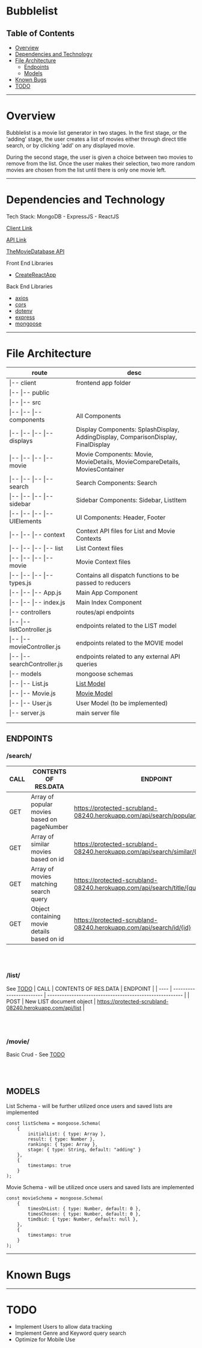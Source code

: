 # Bubblelist

## Table of Contents

-   [Overview](#overview)
-   [Dependencies and Technology](#dependencies-and-technology)
-   [File Architecture](#file-architecture)
    -   [Endpoints](#endpoints)
    -   [Models](#models)
-   [Known Bugs](#known-bugs)
-   [TODO](#todo)
<hr>

# Overview

Bubblelist is a movie list generator in two stages. In the first stage, or the 'adding' stage, the user creates a list of movies either through direct title search, or by clicking 'add' on any displayed movie.

During the second stage, the user is given a choice between two movies to remove from the list. Once the user makes their selection, two more random movies are chosen from the list until there is only one movie left.

<hr>

# Dependencies and Technology

Tech Stack: MongoDB - ExpressJS - ReactJS

[Client Link](http://bubblelist.netlify.app/)

[API Link](https://protected-scrubland-08240.herokuapp.com/api/)

[TheMovieDatabase API](https://developers.themoviedb.org/3/getting-started/introduction)

Front End Libraries

-   [CreateReactApp](https://create-react-app.dev/)

Back End Libraries

-   [axios](https://www.npmjs.com/package/axios)
-   [cors](https://www.npmjs.com/package/cors)
-   [dotenv](https://www.npmjs.com/package/dotenv)
-   [express](https://www.npmjs.com/package/express)
-   [mongoose](https://www.npmjs.com/package/mongoose)
<hr>

# File Architecture

| route                          | desc                                                                              |
| ------------------------------ | --------------------------------------------------------------------------------- |
| \|-- client                    | frontend app folder                                                               |
| \|-- \|-- public               |                                                                                   |
| \|-- \|-- src                  |                                                                                   |
| \|-- \|-- \|-- components      | All Components                                                                    |
| \|-- \|-- \|-- \|-- displays   | Display Components: SplashDisplay, AddingDisplay, ComparisonDisplay, FinalDisplay |
| \|-- \|-- \|-- \|-- movie      | Movie Components: Movie, MovieDetails, MovieCompareDetails, MoviesContainer       |
| \|-- \|-- \|-- \|-- search     | Search Components: Search                                                         |
| \|-- \|-- \|-- \|-- sidebar    | Sidebar Components: Sidebar, ListItem                                             |
| \|-- \|-- \|-- \|-- UIElements | UI Components: Header, Footer                                                     |
| \|-- \|-- \|-- context         | Context API files for List and Movie Contexts                                     |
| \|-- \|-- \|-- \|-- list       | List Context files                                                                |
| \|-- \|-- \|-- \|-- movie      | Movie Context files                                                               |
| \|-- \|-- \|-- \|-- types.js   | Contains all dispatch functions to be passed to reducers                          |
| \|-- \|-- \|-- App.js          | Main App Component                                                                |
| \|-- \|-- \|-- index.js        | Main Index Component                                                              |
| \|-- controllers               | routes/api endpoints                                                              |
| \|-- \|-- listController.js    | endpoints related to the LIST model                                               |
| \|-- \|-- movieController.js   | endpoints related to the MOVIE model                                              |
| \|-- \|-- searchController.js  | endpoints related to any external API queries                                     |
| \|-- models                    | mongoose schemas                                                                  |
| \|-- \|-- List.js              | [List Model](#model)                                                              |
| \|-- \|-- Movie.js             | [Movie Model](#model)                                                             |
| \|-- \|-- User.js              | User Model (to be implemented)                                                    |
| \|-- server.js                 | main server file                                                                  |
|                                |                                                                                   |
|                                |                                                                                   |

## ENDPOINTS

### <strong>/search/</strong>

| CALL | CONTENTS OF RES.DATA                        | ENDPOINT                                                                        |
| ---- | ------------------------------------------- | ------------------------------------------------------------------------------- |
| GET  | Array of popular movies based on pageNumber | https://protected-scrubland-08240.herokuapp.com/api/search/popular/{pageNumber} |
| GET  | Array of similar movies based on id         | https://protected-scrubland-08240.herokuapp.com/api/search/similar/{id}         |
| GET  | Array of movies matching search query       | https://protected-scrubland-08240.herokuapp.com/api/search/title/{query}        |
| GET  | Object containing movie details based on id | https://protected-scrubland-08240.herokuapp.com/api/search/id/{id}              |

<br>
<br>

### <strong>/list/</strong>

See [TODO](#todo)
| CALL | CONTENTS OF RES.DATA | ENDPOINT |
| ---- | ------------------------ | -------------------------------------------------------- |
| POST | New LIST document object | https://protected-scrubland-08240.herokuapp.com/api/list |

<br>
<br>

### <strong>/movie/</strong>

Basic Crud - See [TODO](#todo)

<br>
<br>

## MODELS

List Schema - will be further utilized once users and saved lists are implemented

    const listSchema = mongoose.Schema(
        {
            initialList: { type: Array },
            result: { type: Number },
            rankings: { type: Array },
            stage: { type: String, default: "adding" }
        },
        {
            timestamps: true
        }
    );

Movie Schema - will be utilized once users and saved lists are implemented

    const movieSchema = mongoose.Schema(
        {
            timesOnList: { type: Number, default: 0 },
            timesChosen: { type: Number, default: 0 },
            timdbid: { type: Number, default: null },
        },
        {
            timestamps: true
        }
    );

<hr>

# Known Bugs

<hr>

# TODO

-   Implement Users to allow data tracking
-   Implement Genre and Keyword query search
-   Optimize for Mobile Use
